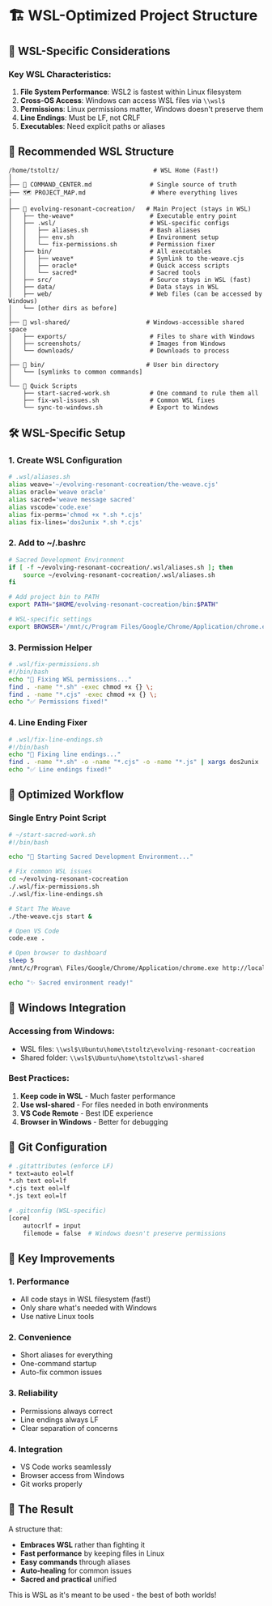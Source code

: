 # 🏗️ WSL-Optimized Project Structure

## 🎯 WSL-Specific Considerations

### Key WSL Characteristics:
1. **File System Performance**: WSL2 is fastest within Linux filesystem
2. **Cross-OS Access**: Windows can access WSL files via `\\wsl$`
3. **Permissions**: Linux permissions matter, Windows doesn't preserve them
4. **Line Endings**: Must be LF, not CRLF
5. **Executables**: Need explicit paths or aliases

## 📁 Recommended WSL Structure

```
/home/tstoltz/                          # WSL Home (Fast!)
│
├── 📌 COMMAND_CENTER.md                # Single source of truth
├── 🗺️ PROJECT_MAP.md                  # Where everything lives
│
├── 🚀 evolving-resonant-cocreation/   # Main Project (stays in WSL)
│   ├── the-weave*                     # Executable entry point
│   ├── .wsl/                          # WSL-specific configs
│   │   ├── aliases.sh                 # Bash aliases
│   │   ├── env.sh                     # Environment setup
│   │   └── fix-permissions.sh         # Permission fixer
│   ├── bin/                           # All executables
│   │   ├── weave*                     # Symlink to the-weave.cjs
│   │   ├── oracle*                    # Quick access scripts
│   │   └── sacred*                    # Sacred tools
│   ├── src/                           # Source stays in WSL (fast)
│   ├── data/                          # Data stays in WSL
│   ├── web/                           # Web files (can be accessed by Windows)
│   └── [other dirs as before]
│
├── 📁 wsl-shared/                     # Windows-accessible shared space
│   ├── exports/                       # Files to share with Windows
│   ├── screenshots/                   # Images from Windows
│   └── downloads/                     # Downloads to process
│
├── 🔧 bin/                            # User bin directory
│   └── [symlinks to common commands]
│
└── 📝 Quick Scripts
    ├── start-sacred-work.sh           # One command to rule them all
    ├── fix-wsl-issues.sh              # Common WSL fixes
    └── sync-to-windows.sh             # Export to Windows
```

## 🛠️ WSL-Specific Setup

### 1. **Create WSL Configuration**
```bash
# .wsl/aliases.sh
alias weave='~/evolving-resonant-cocreation/the-weave.cjs'
alias oracle='weave oracle'
alias sacred='weave message sacred'
alias vscode='code.exe'
alias fix-perms='chmod +x *.sh *.cjs'
alias fix-lines='dos2unix *.sh *.cjs'
```

### 2. **Add to ~/.bashrc**
```bash
# Sacred Development Environment
if [ -f ~/evolving-resonant-cocreation/.wsl/aliases.sh ]; then
    source ~/evolving-resonant-cocreation/.wsl/aliases.sh
fi

# Add project bin to PATH
export PATH="$HOME/evolving-resonant-cocreation/bin:$PATH"

# WSL-specific settings
export BROWSER='/mnt/c/Program Files/Google/Chrome/Application/chrome.exe'
```

### 3. **Permission Helper**
```bash
# .wsl/fix-permissions.sh
#!/bin/bash
echo "🔧 Fixing WSL permissions..."
find . -name "*.sh" -exec chmod +x {} \;
find . -name "*.cjs" -exec chmod +x {} \;
echo "✅ Permissions fixed!"
```

### 4. **Line Ending Fixer**
```bash
# .wsl/fix-line-endings.sh
#!/bin/bash
echo "🔧 Fixing line endings..."
find . -name "*.sh" -o -name "*.cjs" -o -name "*.js" | xargs dos2unix
echo "✅ Line endings fixed!"
```

## 🚀 Optimized Workflow

### Single Entry Point Script
```bash
# ~/start-sacred-work.sh
#!/bin/bash

echo "🌟 Starting Sacred Development Environment..."

# Fix common WSL issues
cd ~/evolving-resonant-cocreation
./.wsl/fix-permissions.sh
./.wsl/fix-line-endings.sh

# Start The Weave
./the-weave.cjs start &

# Open VS Code
code.exe .

# Open browser to dashboard
sleep 5
/mnt/c/Program\ Files/Google/Chrome/Application/chrome.exe http://localhost:8080/sacred-dashboard.html

echo "✨ Sacred environment ready!"
```

## 📂 Windows Integration

### Accessing from Windows:
- WSL files: `\\wsl$\Ubuntu\home\tstoltz\evolving-resonant-cocreation`
- Shared folder: `\\wsl$\Ubuntu\home\tstoltz\wsl-shared`

### Best Practices:
1. **Keep code in WSL** - Much faster performance
2. **Use wsl-shared** - For files needed in both environments
3. **VS Code Remote** - Best IDE experience
4. **Browser in Windows** - Better for debugging

## 🔄 Git Configuration

```bash
# .gitattributes (enforce LF)
* text=auto eol=lf
*.sh text eol=lf
*.cjs text eol=lf
*.js text eol=lf

# .gitconfig (WSL-specific)
[core]
    autocrlf = input
    filemode = false  # Windows doesn't preserve permissions
```

## 🎯 Key Improvements

### 1. **Performance**
- All code stays in WSL filesystem (fast!)
- Only share what's needed with Windows
- Use native Linux tools

### 2. **Convenience**
- Short aliases for everything
- One-command startup
- Auto-fix common issues

### 3. **Reliability**
- Permissions always correct
- Line endings always LF
- Clear separation of concerns

### 4. **Integration**
- VS Code works seamlessly
- Browser access from Windows
- Git works properly

## 🌟 The Result

A structure that:
- **Embraces WSL** rather than fighting it
- **Fast performance** by keeping files in Linux
- **Easy commands** through aliases
- **Auto-healing** for common issues
- **Sacred and practical** unified

This is WSL as it's meant to be used - the best of both worlds!